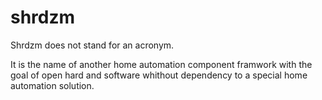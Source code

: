 # shrdzm

Shrdzm does not stand for an acronym.

It is the name of another home automation component framwork with the goal of open hard and software whithout dependency to a special home automation solution.
